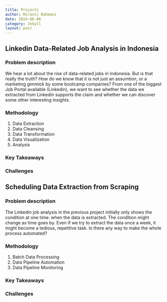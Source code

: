 ```yaml
---
title: Projects
author: Miranti Rahmani
date: 2024-06-06
category: Jekyll
layout: post
---
```


## Linkedin Data-Related Job Analysis in Indonesia
### Problem description
We hear a lot about the rise of data-related jobs in Indonesia. But is that really the truth? How do we know that it is not just an assumtion, or a marketing gimmick by some bootcamp companies? From one of the biggest Job Portal available (Linkedin), we want to see whether the data we extracted from Linkedin supports the claim and whether we can discover some other interesting insights.

### Methodology
1. Data Extraction
2. Data Cleansing
3. Data Transformation
4. Data Visualization
5. Analysis

### Key Takeaways

### Challenges


## Scheduling Data Extraction from Scraping
### Problem description
The Linkedin job analysis in the previous project initially only shows the condition at one time: when the data is extracted. The condition might change as time goes by. Even if we try to extract the data once a week, it might become a tedious, repetitive task. Is there any way to make the whole process automated? 

### Methodology
1. Batch Data Processing
2. Data Pipeline Automation
3. Data Pipeline Monitoring

### Key Takeaways

### Challenges


